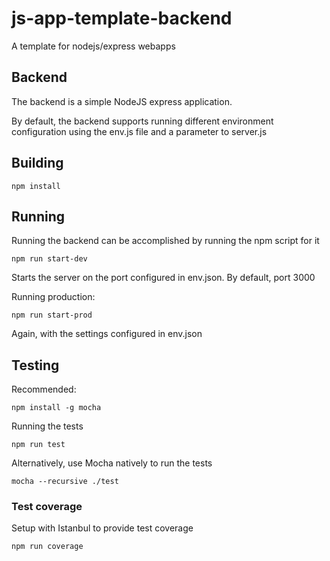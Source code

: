 # js-app-template-backend
A template for nodejs/express webapps

## Backend

The backend is a simple NodeJS express application. 

By default, the backend supports running different environment configuration
using the env.js file and a parameter to server.js

## Building

    npm install

## Running

Running the backend can be accomplished by running the npm script for it

    npm run start-dev

Starts the server on the port configured in env.json. By default, port 3000

Running production:

    npm run start-prod

Again, with the settings configured in env.json

## Testing

Recommended: 

    npm install -g mocha

Running the tests

    npm run test

Alternatively, use Mocha natively to run the tests

    mocha --recursive ./test


### Test coverage

Setup with Istanbul to provide test coverage

    npm run coverage
